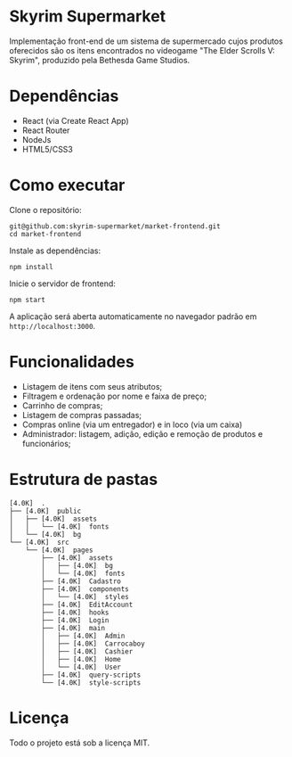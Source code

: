 # Skyrim Supermarket

Implementação front-end de um sistema de supermercado cujos produtos oferecidos são os itens encontrados no videogame "The Elder Scrolls V: Skyrim", produzido pela Bethesda Game Studios.

# Dependências

* React (via Create React App)
* React Router
* NodeJs
* HTML5/CSS3

# Como executar

Clone o repositório:

```
git@github.com:skyrim-supermarket/market-frontend.git
cd market-frontend
```

Instale as dependências:

```
npm install
```

Inicie o servidor de frontend:

```
npm start
```

A aplicação será aberta automaticamente no navegador padrão em `http://localhost:3000`.

# Funcionalidades

* Listagem de itens com seus atributos;
* Filtragem e ordenação por nome e faixa de preço;
* Carrinho de compras;
* Listagem de compras passadas;
* Compras online (via um entregador) e in loco (via um caixa)
* Administrador: listagem, adição, edição e remoção de produtos e funcionários;

# Estrutura de pastas

```
[4.0K]  .
├── [4.0K]  public
│   ├── [4.0K]  assets
│   │   └── [4.0K]  fonts
│   └── [4.0K]  bg
└── [4.0K]  src
    └── [4.0K]  pages
        ├── [4.0K]  assets
        │   ├── [4.0K]  bg
        │   └── [4.0K]  fonts
        ├── [4.0K]  Cadastro
        ├── [4.0K]  components
        │   └── [4.0K]  styles
        ├── [4.0K]  EditAccount
        ├── [4.0K]  hooks
        ├── [4.0K]  Login
        ├── [4.0K]  main
        │   ├── [4.0K]  Admin
        │   ├── [4.0K]  Carrocaboy
        │   ├── [4.0K]  Cashier
        │   ├── [4.0K]  Home
        │   └── [4.0K]  User
        ├── [4.0K]  query-scripts
        └── [4.0K]  style-scripts
```

# Licença

Todo o projeto está sob a licença MIT.
